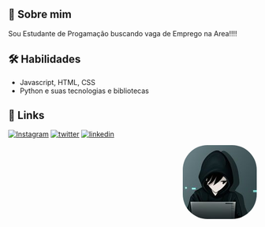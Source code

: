 
## 🚀 Sobre mim
Sou Estudante de Progamação buscando vaga de Emprego na Area!!!!


## 🛠 Habilidades
- Javascript, HTML, CSS
- Python e suas tecnologias e bibliotecas




## 🔗 Links
[![Instagram](https://img.shields.io/badge/my_portfolio-000?style=for-the-badge&logo=ko-fi&logoColor=white)](https://site-potifolio.vercel.app)
[![twitter](https://img.shields.io/badge/twitter-1DA1F2?style=for-the-badge&logo=twitter&logoColor=white)](https://twitter.com/3lvis_junior)
[![linkedin](https://img.shields.io/badge/linkedin-0A66C2?style=for-the-badge&logo=linkedin&logoColor=white)](https://www.linkedin.com/in/elvis-junior-38a5a225a/)

<img align="right" alt="Rafa-pic" height="150" style="border-radius:50px;" src="https://github.com/Elvis-Almeida-Mendes-Junior/Elvis-Almeida-Mendes-Junior/blob/main/319345152_559661922667905_179144268267521960_n.jpg">
</div>


